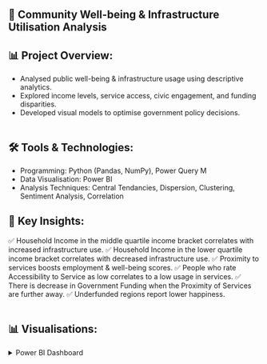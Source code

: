 ## 🏢 Community Well-being & Infrastructure Utilisation Analysis<br>
## 📊 Project Overview:
- Analysed public well-being & infrastructure usage using descriptive analytics.
- Explored income levels, service access, civic engagement, and funding disparities.
- Developed visual models to optimise government policy decisions.<br><br>

## 🛠️ Tools & Technologies:
- Programming: Python (Pandas, NumPy), Power Query M
- Data Visualisation: Power BI
- Analysis Techniques: Central Tendancies, Dispersion, Clustering, Sentiment Analysis, Correlation<br>


## 🎯 Key Insights:
✅ Household Income in the middle quartile income bracket correlates with increased infrastructure use.
✅ Household Income in the lower quartile income bracket correlates with decreased infrastructure use.
✅ Proximity to services boosts employment & well-being scores.
✅ People who rate Accessibility to Service as low correlates to a low usage in services.
✅ There is decrease in Government Funding when the Proximity of Services are further away.
✅ Underfunded regions report lower happiness.<br><br>

## 📊 Visualisations:
 <details><summary>Power BI Dashboard</summary><br>

![Dashboard](https://github.com/WallaceAmy/Descriptive---Community-Government-Project/blob/main/Descriptive%20-%20Community%20Government%20Project.png)
</details>

